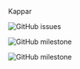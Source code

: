 Kappar


![GitHub issues](https://img.shields.io/github/issues-raw/Zak223/Kappar)


![GitHub milestone](https://img.shields.io/github/milestones/progress-percent/Zak223/Kappar/1)


![GitHub milestone](https://img.shields.io/github/milestones/progress-percent/Zak223/Kappar/2)
